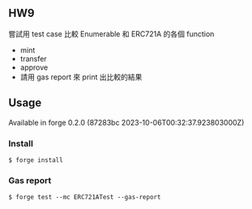 ## HW9

嘗試用 test case 比較 Enumerable 和 ERC721A 的各個 function
- mint
- transfer
- approve
- 請用 gas report 來 print 出比較的結果

## Usage

Available in forge 0.2.0 (87283bc 2023-10-06T00:32:37.923803000Z)

### Install

```shell
$ forge install
```

### Gas report

```shell
$ forge test --mc ERC721ATest --gas-report
```
